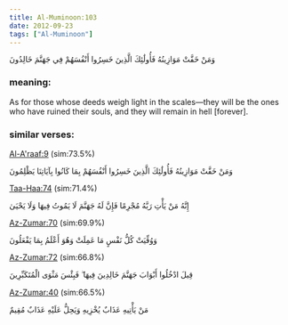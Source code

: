 ```yaml
---
title: Al-Muminoon:103
date: 2012-09-23
tags: ["Al-Muminoon"]
---
```

وَمَنْ خَفَّتْ مَوَازِينُهُ فَأُولَٰئِكَ الَّذِينَ خَسِرُوا أَنْفُسَهُمْ فِي جَهَنَّمَ خَالِدُونَ
### meaning: 
As for those whose deeds weigh light in the scales—they will be the ones who have ruined their souls, and they will remain in hell [forever].
### similar verses: 

[Al-A'raaf:9](/7/9) (sim:73.5%)

وَمَنْ خَفَّتْ مَوَازِينُهُ فَأُولَٰئِكَ الَّذِينَ خَسِرُوا أَنْفُسَهُمْ بِمَا كَانُوا بِآيَاتِنَا يَظْلِمُونَ

[Taa-Haa:74](/20/74) (sim:71.4%)

إِنَّهُ مَنْ يَأْتِ رَبَّهُ مُجْرِمًا فَإِنَّ لَهُ جَهَنَّمَ لَا يَمُوتُ فِيهَا وَلَا يَحْيَىٰ

[Az-Zumar:70](/39/70) (sim:69.9%)

وَوُفِّيَتْ كُلُّ نَفْسٍ مَا عَمِلَتْ وَهُوَ أَعْلَمُ بِمَا يَفْعَلُونَ

[Az-Zumar:72](/39/72) (sim:66.8%)

قِيلَ ادْخُلُوا أَبْوَابَ جَهَنَّمَ خَالِدِينَ فِيهَا ۖ فَبِئْسَ مَثْوَى الْمُتَكَبِّرِينَ

[Az-Zumar:40](/39/40) (sim:66.5%)

مَنْ يَأْتِيهِ عَذَابٌ يُخْزِيهِ وَيَحِلُّ عَلَيْهِ عَذَابٌ مُقِيمٌ
